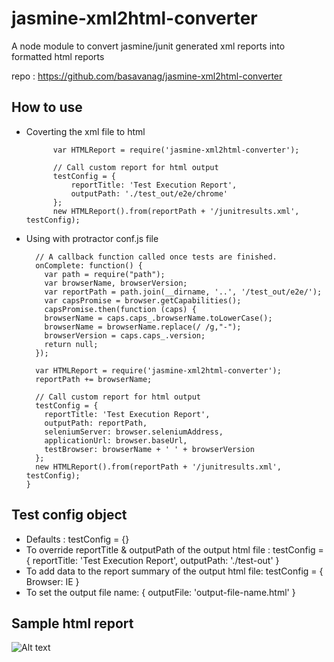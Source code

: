 jasmine-xml2html-converter
=================================

A node module to convert jasmine/junit generated xml reports into formatted html reports

repo : https://github.com/basavanag/jasmine-xml2html-converter

How to use
----------------------------------
* Coverting the xml file to html

  			var HTMLReport = require('jasmine-xml2html-converter');

    		// Call custom report for html output
    		testConfig = {
      			reportTitle: 'Test Execution Report',
      			outputPath: './test_out/e2e/chrome'
    		};
    		new HTMLReport().from(reportPath + '/junitresults.xml', testConfig);

* Using with protractor conf.js file

        // A callback function called once tests are finished.
        onComplete: function() {
          var path = require("path");
          var browserName, browserVersion;
          var reportPath = path.join(__dirname, '..', '/test_out/e2e/');
          var capsPromise = browser.getCapabilities();
          capsPromise.then(function (caps) {
          browserName = caps.caps_.browserName.toLowerCase();
          browserName = browserName.replace(/ /g,"-");
          browserVersion = caps.caps_.version;
          return null;
        });

        var HTMLReport = require('jasmine-xml2html-converter');
        reportPath += browserName;

        // Call custom report for html output
        testConfig = {
          reportTitle: 'Test Execution Report',
          outputPath: reportPath,
          seleniumServer: browser.seleniumAddress,
          applicationUrl: browser.baseUrl,
          testBrowser: browserName + ' ' + browserVersion
        };
        new HTMLReport().from(reportPath + '/junitresults.xml', testConfig);
      }

Test config object
----------------------------------
* Defaults : testConfig = {}
* To override reportTitle & outputPath of the output html file : testConfig = { reportTitle: 'Test Execution Report', outputPath: './test-out' }
* To add data to the report summary of the output html file: testConfig = { Browser: IE }
* To set the output file name: { outputFile: 'output-file-name.html' }

Sample html report
----------------------------------
![Alt text](https://raw.githubusercontent.com/basavanag/jasmine-xml2html-converter/master/sample_test_report.png?raw=true)

